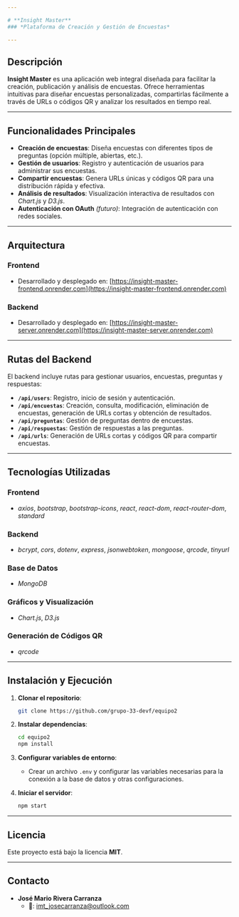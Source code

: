 ```yaml
---

# **Insight Master**  
### *Plataforma de Creación y Gestión de Encuestas*

---
```


## **Descripción**

**Insight Master** es una aplicación web integral diseñada para facilitar la creación, publicación y análisis de encuestas. Ofrece herramientas intuitivas para diseñar encuestas personalizadas, compartirlas fácilmente a través de URLs o códigos QR y analizar los resultados en tiempo real.

---

## **Funcionalidades Principales**

- **Creación de encuestas**: Diseña encuestas con diferentes tipos de preguntas (opción múltiple, abiertas, etc.).  
- **Gestión de usuarios**: Registro y autenticación de usuarios para administrar sus encuestas.  
- **Compartir encuestas**: Genera URLs únicas y códigos QR para una distribución rápida y efectiva.  
- **Análisis de resultados**: Visualización interactiva de resultados con *Chart.js* y *D3.js*.  
- **Autenticación con OAuth** *(futuro)*: Integración de autenticación con redes sociales.  

---

## **Arquitectura**

### **Frontend**  
- Desarrollado y desplegado en: [https://insight-master-frontend.onrender.com](https://insight-master-frontend.onrender.com)  

### **Backend**  
- Desarrollado y desplegado en: [https://insight-master-server.onrender.com](https://insight-master-server.onrender.com)  

---

## **Rutas del Backend**

El backend incluye rutas para gestionar usuarios, encuestas, preguntas y respuestas:  

- **`/api/users`**: Registro, inicio de sesión y autenticación.  
- **`/api/encuestas`**: Creación, consulta, modificación, eliminación de encuestas, generación de URLs cortas y obtención de resultados.  
- **`/api/preguntas`**: Gestión de preguntas dentro de encuestas.  
- **`/api/respuestas`**: Gestión de respuestas a las preguntas.  
- **`/api/urls`**: Generación de URLs cortas y códigos QR para compartir encuestas.  

---

## **Tecnologías Utilizadas**

### **Frontend**  
- *axios*, *bootstrap*, *bootstrap-icons*, *react*, *react-dom*, *react-router-dom*, *standard*  

### **Backend**  
- *bcrypt*, *cors*, *dotenv*, *express*, *jsonwebtoken*, *mongoose*, *qrcode*, *tinyurl*  

### **Base de Datos**  
- *MongoDB*  

### **Gráficos y Visualización**  
- *Chart.js*, *D3.js*  

### **Generación de Códigos QR**  
- *qrcode*  

---

## **Instalación y Ejecución**

1. **Clonar el repositorio**:  
   ```bash
   git clone https://github.com/grupo-33-devf/equipo2
   ```  

2. **Instalar dependencias**:  
   ```bash
   cd equipo2
   npm install
   ```  

3. **Configurar variables de entorno**:  
   - Crear un archivo `.env` y configurar las variables necesarias para la conexión a la base de datos y otras configuraciones.  

4. **Iniciar el servidor**:  
   ```bash
   npm start
   ```  

---

## **Licencia**

Este proyecto está bajo la licencia **MIT**.  

---

## **Contacto**

- **José Mario Rivera Carranza**  
  - 📧: imt_josecarranza@outlook.com  
